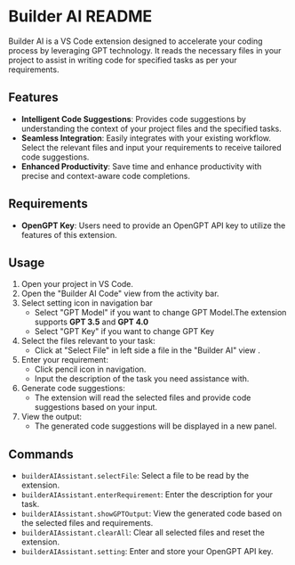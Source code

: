# Builder AI README

Builder AI is a VS Code extension designed to accelerate your coding process by leveraging GPT technology. It reads the necessary files in your project to assist in writing code for specified tasks as per your requirements.

## Features

- **Intelligent Code Suggestions**: Provides code suggestions by understanding the context of your project files and the specified tasks.
- **Seamless Integration**: Easily integrates with your existing workflow. Select the relevant files and input your requirements to receive tailored code suggestions.
- **Enhanced Productivity**: Save time and enhance productivity with precise and context-aware code completions.

## Requirements

- **OpenGPT Key**: Users need to provide an OpenGPT API key to utilize the features of this extension.

## Usage

1. Open your project in VS Code.
2. Open the "Builder AI Code" view from the activity bar.
3. Select setting icon in navigation bar
   - Select "GPT Model" if you want to change GPT Model.The extension supports **GPT 3.5** and **GPT 4.0**
   - Select "GPT Key" if you want to change GPT Key
4. Select the files relevant to your task:
   - Click at "Select File" in left side a file in the "Builder AI" view .
5. Enter your requirement:
   - Click pencil icon in navigation.
   - Input the description of the task you need assistance with.
6. Generate code suggestions:
   - The extension will read the selected files and provide code suggestions based on your input.
7. View the output:
   - The generated code suggestions will be displayed in a new panel.

## Commands

- `builderAIAssistant.selectFile`: Select a file to be read by the extension.
- `builderAIAssistant.enterRequirement`: Enter the description for your task.
- `builderAIAssistant.showGPTOutput`: View the generated code based on the selected files and requirements.
- `builderAIAssistant.clearAll`: Clear all selected files and reset the extension.
- `builderAIAssistant.setting`: Enter and store your OpenGPT API key.
